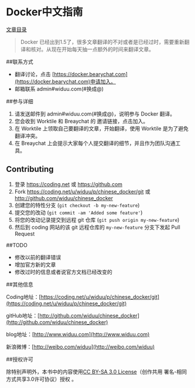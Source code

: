 Docker中文指南
===

[文章目录](./SUMMARY.md)

>Docker 已经出到1.5了，很多文章翻译的不对或者是已经过时，需要重新翻译和核对。从现在开始每天抽一点额外的时间来翻译文章。

##联系方式

- 翻译讨论，点击 [https://docker.bearychat.com](https://docker.bearychat.com)申请加入。
- 邮箱联系  admin#widuu.com(#换成@)

##参与详细

1. 请发送邮件到 admin#widuu.com(#换成@)，说明参与 Docker 翻译。
2. 您会收到 Worktile 和 Breaychat 的 邀请链接，点击加入。
3. 在 Worktile 上领取自己要翻译的文章，开始翻译，使用 Worktile 是为了避免翻译冲突。 
4. 在 Breaychat 上会提示大家每个人提交翻译的细节，并且作为团队沟通工具。
 

## Contributing

1. 登录 <https://coding.net> 或 <https://github.com>
2. Fork <https://coding.net/u/widuu/p/chinese_docker/git> 或 <http://github.com/widuu/chinese_docker>
3. 创建您的特性分支 (`git checkout -b my-new-feature`)
4. 提交您的改动 (`git commit -am 'Added some feature'`)
5. 将您的改动记录提交到远程 git 仓库 (`git push origin my-new-feature`)
6. 然后到 coding 网站的该 git 远程仓库的 `my-new-feature` 分支下发起 Pull Request


##TODO

- 修改以前的翻译错误
- 增加官方新的文章
- 修改过时的信息或者说官方文档已经改变的

##其他信息

Coding地址：[https://coding.net/u/widuu/p/chinese_docker/git](https://coding.net/u/widuu/p/chinese_docker/git)

gitHub地址：[http://github.com/widuu/chinese_docker](http://github.com/widuu/chinese_docker)

blog地址：[http://www.widuu.com](http://www.widuu.com)

新浪微博：[http://weibo.com/widuu](http://weibo.com/widuu)


##授权许可

除特别声明外，本书中的内容使用[CC BY-SA 3.0 License](http://creativecommons.org/licenses/by-sa/3.0/)（创作共用 署名-相同方式共享3.0许可协议）授权 。



